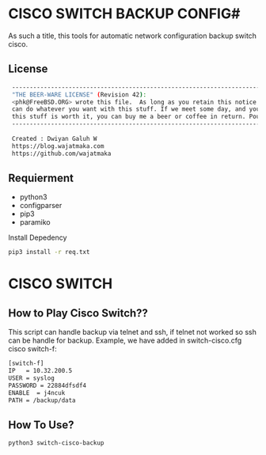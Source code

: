 # CISCO SWITCH BACKUP CONFIG#

As such a title, this tools for automatic network configuration backup switch cisco.

## License ##
```bash
 ---------------------------------------------------------------------------------
 "THE BEER-WARE LICENSE" (Revision 42):
 <phk@FreeBSD.ORG> wrote this file.  As long as you retain this notice you
 can do whatever you want with this stuff. If we meet some day, and you think
 this stuff is worth it, you can buy me a beer or coffee in return. Poul-Henning Kamp
 ---------------------------------------------------------------------------------
 
 Created : Dwiyan Galuh W
 https://blog.wajatmaka.com
 https://github.com/wajatmaka
```
## Requierment ##

* python3
* configparser
* pip3
* paramiko



Install Depedency
```bash
pip3 install -r req.txt
```


# CISCO SWITCH #
## How to Play Cisco Switch?? ##
This script can handle backup via telnet and ssh, if telnet not worked so ssh can be handle for backup.
Example, we have added in switch-cisco.cfg cisco switch-f:

```bash
[switch-f]
IP   = 10.32.200.5
USER = syslog
PASSWORD = 22884dfsdf4
ENABLE  = j4ncuk
PATH = /backup/data
```

## How To Use? ##

```bash
python3 switch-cisco-backup

```
